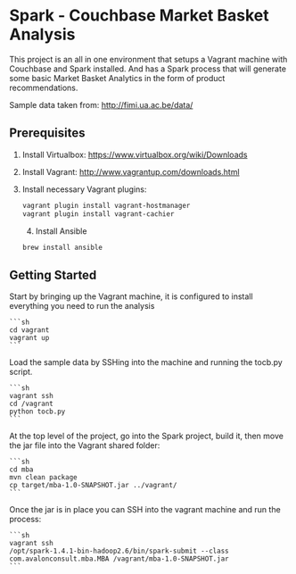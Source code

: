 # Spark - Couchbase Market Basket Analysis
This project is an all in one environment that setups a Vagrant machine with Couchbase and Spark installed. And has a Spark process that will generate some basic Market Basket Analytics in the form of product recommendations.

Sample data taken from: http://fimi.ua.ac.be/data/

Prerequisites
-------------
1. Install Virtualbox: https://www.virtualbox.org/wiki/Downloads

2. Install Vagrant: http://www.vagrantup.com/downloads.html

3. Install necessary Vagrant plugins:

	```sh
	vagrant plugin install vagrant-hostmanager
	vagrant plugin install vagrant-cachier
	```

	4. Install Ansible

	```sh
	brew install ansible
	```

Getting Started
------
Start by bringing up the Vagrant machine, it is configured to install everything you need to run the analysis

	```sh
	cd vagrant
	vagrant up
	```

Load the sample data by SSHing into the machine and running the tocb.py script.

	```sh
	vagrant ssh
	cd /vagrant
	python tocb.py
	```

At the top level of the project, go into the Spark project, build it, then move the jar file into the Vagrant shared folder:

	```sh
	cd mba
	mvn clean package
	cp target/mba-1.0-SNAPSHOT.jar ../vagrant/
	```

Once the jar is in place you can SSH into the vagrant machine and run the process:

	```sh
	vagrant ssh
	/opt/spark-1.4.1-bin-hadoop2.6/bin/spark-submit --class com.avalonconsult.mba.MBA /vagrant/mba-1.0-SNAPSHOT.jar
	```
